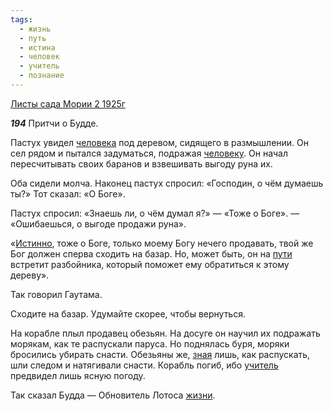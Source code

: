 ```yaml
---
tags:
  - жизнь
  - путь
  - истина
  - человек
  - учитель
  - познание
---
```


[Листы сада Мории 2 1925г](https://127.0.0.1:4002/agni/1925)

___194___
Притчи о Будде.   

Пастух увидел [человека](../../../tags/#человек) под деревом, сидящего в размышлении. Он сел рядом и пытался задуматься, подражая [человеку](../../../tags/#человек). Он начал пересчитывать своих баранов и взвешивать выгоду руна их.   

Оба сидели молча. Наконец пастух спросил: «Господин, о чём думаешь ты?» Тот сказал: «О Боге».   

Пастух спросил: «Знаешь ли, о чём думал я?» — «Тоже о Боге». — «Ошибаешься, о выгоде продажи руна».   

«[Истинно](../../../tags/#истина), тоже о Боге, только моему Богу нечего продавать, твой же Бог должен сперва сходить на базар. Но, может быть, он на [пути](../../../tags/#путь) встретит разбойника, который поможет ему обратиться к этому дереву».   

Так говорил Гаутама.   

Сходите на базар. Удумайте скорее, чтобы вернуться.   

На корабле плыл продавец обезьян. На досуге он научил их подражать морякам, как те распускали паруса. Но поднялась буря, моряки бросились убирать снасти. Обезьяны же, [зная](../../../tags/#познание) лишь, как распускать, шли следом и натягивали снасти. Корабль погиб, ибо [учитель](../../../tags/#учитель) предвидел лишь ясную погоду.   

Так сказал Будда — Обновитель Лотоса [жизни](../../../tags/#жизнь).   

